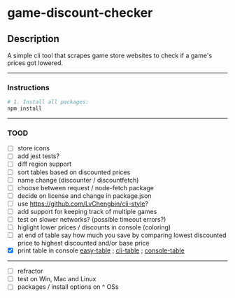 # game-discount-checker

## Description

A simple cli tool that scrapes game store websites to check if a game's prices got lowered.

---

### Instructions

```bash
# 1. Install all packages:
npm install
```

---

### TOOD

- [ ] store icons
- [ ] add jest tests?
- [ ] diff region support
- [ ] sort tables based on discounted prices
- [ ] name change (discounter / discountfetch)
- [ ] choose between request / node-fetch package
- [ ] decide on license and change in package.json
- [ ] use <https://github.com/LvChengbin/cli-style>?
- [ ] add support for keeping track of multiple games
- [ ] test on slower networks? (possible timeout errors?)
- [ ] higlight lower prices / discounts in console (coloring)
- [ ] at end of table say how much you save by comparing lowest discounted price to highest discounted and/or base price
- [X] print table in console [easy-table](https://www.npmjs.com/package/easy-table) ; [cli-table](https://github.com/Automattic/cli-table) ; [console-table](https://github.com/LvChengbin/console-table)

---

- [ ] refractor
- [ ] test on Win, Mac and Linux
- [ ] packages / install options on ^ OSs
